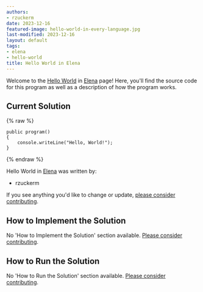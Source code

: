 ```yaml
---
authors:
- rzuckerm
date: 2023-12-16
featured-image: hello-world-in-every-language.jpg
last-modified: 2023-12-16
layout: default
tags:
- elena
- hello-world
title: Hello World in Elena
---
```


Welcome to the [Hello World](https://sampleprograms.io/projects/hello-world) in [Elena](https://sampleprograms.io/languages/elena) page! Here, you'll find the source code for this program as well as a description of how the program works.

## Current Solution

{% raw %}

```elena
public program()
{
    console.writeLine("Hello, World!");
}

```

{% endraw %}

Hello World in [Elena](https://sampleprograms.io/languages/elena) was written by:

- rzuckerm

If you see anything you'd like to change or update, [please consider contributing](https://github.com/TheRenegadeCoder/sample-programs).

## How to Implement the Solution

No 'How to Implement the Solution' section available. [Please consider contributing](https://github.com/TheRenegadeCoder/sample-programs-website).

## How to Run the Solution

No 'How to Run the Solution' section available. [Please consider contributing](https://github.com/TheRenegadeCoder/sample-programs-website).
